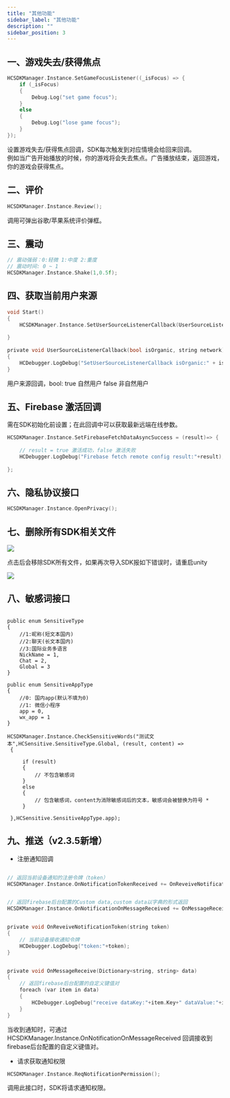 ```yaml
---
title: "其他功能"
sidebar_label: "其他功能"
description: ""
sidebar_position: 3
---
```


## 一、游戏失去/获得焦点
```c
HCSDKManager.Instance.SetGameFocusListener((_isFocus) => {
    if (_isFocus)
    {
        Debug.Log("set game focus");
    }
    else
    {
        Debug.Log("lose game focus");
    }
});
```
设置游戏失去/获得焦点回调，SDK每次触发到对应情境会给回来回调。<br/>
例如当广告开始播放的时候，你的游戏将会失去焦点。广告播放结束，返回游戏，你的游戏会获得焦点。

## 二、评价

```c
HCSDKManager.Instance.Review();
```
调用可弹出谷歌/苹果系统评价弹框。

## 三、震动
```c
// 震动强弱：0:轻微 1:中度 2:重度
// 震动时间: 0 ~ 1
HCSDKManager.Instance.Shake(1,0.5f);
```

## 四、获取当前用户来源
```c
void Start()
{
    HCSDKManager.Instance.SetUserSourceListenerCallback(UserSourceListenerCallback);
    
}
    
private void UserSourceListenerCallback(bool isOrganic, string network)
{
    HCDebugger.LogDebug("SetUserSourceListenerCallback isOrganic:" + isOrganic + "network:" + network);
}
```
用户来源回调，bool: true 自然用户 false 非自然用户

## 五、Firebase 激活回调

需在SDK初始化前设置；在此回调中可以获取最新远端在线参数。

```c
HCSDKManager.Instance.SetFirebaseFetchDataAsyncSuccess = (result)=> {
    
    // result = true 激活成功，false 激活失败
    HCDebugger.LogDebug("Firebase fetch remote config result:"+result);
    
};
```

## 六、隐私协议接口
```c
HCSDKManager.Instance.OpenPrivacy();

```

## 七、删除所有SDK相关文件
![](/img/HCSDK/image34.jpg)

点击后会移除SDK所有文件，如果再次导入SDK报如下错误时，请重启unity<br/>

![](/img/HCSDK/image35.jpeg)


## 八、敏感词接口
```

public enum SensitiveType
{
    //1:昵称(短文本国内)
    //2:聊天(长文本国内) 
    //3:国际业务多语言
    NickName = 1,
    Chat = 2,
    Global = 3
}

public enum SensitiveAppType
{
    //0: 国内app(默认不填为0)
    //1: 微信小程序
    app = 0,
    wx_app = 1
}

HCSDKManager.Instance.CheckSensitiveWords("测试文本",HCSensitive.SensitiveType.Global, (result, content) =>
 {

     if (result)
     {
         // 不包含敏感词
     }
     else
     {
         // 包含敏感词，content为消除敏感词后的文本，敏感词会被替换为符号 * 
     }

 },HCSensitive.SensitiveAppType.app);

```
## 九、推送（v2.3.5新增）
- 注册通知回调

```c

// 返回当前设备通知的注册令牌（token）
HCSDKManager.Instance.OnNotificationTokenReceived += OnReveiveNotificationToken;


// 返回firebase后台配置的Custom data,custom data以字典的形式返回
HCSDKManager.Instance.OnNotificationOnMessageReceived += OnMessageReceive;


private void OnReveiveNotificationToken(string token)
{
    // 当前设备接收通知令牌
    HCDebugger.LogDebug("token:"+token);
}


private void OnMessageReceive(Dictionary<string, string> data)
{
    // 返回firebase后台配置的自定义键值对
    foreach (var item in data)
    {
        HCDebugger.LogDebug("receive dataKey:"+item.Key+" dataValue:"+item.Value);
    }
}
```
当收到通知时，可通过 HCSDKManager.Instance.OnNotificationOnMessageReceived 回调接收到firebase后台配置的自定义键值对。

- 请求获取通知权限
```c
HCSDKManager.Instance.ReqNotificationPermission();
```
调用此接口时，SDK将请求通知权限。
<!---->
<!--- 获取是否有通知权限-->
<!--```c-->
<!--var permission = HCSDKManager.Instance.IsGrantedNotificationPermission();-->
<!--```-->
<!--通过此接口来获取当前应用是否具有通知权限。-->
<!---->
<!--- 打开/关闭推送-->
<!--```c-->
<!--// 打开通知-->
<!--HCSDKManager.Instance.PushSwitch(true);-->
<!---->
<!--// 关闭通知-->
<!--HCSDKManager.Instance.PushSwitch(false);-->
<!--        -->
<!--```-->
<!--- 推送功能是否开启-->
<!--```c-->
<!--var pushOpen = HCSDKManager.Instance.IsPushOpen();-->
<!--```-->
<!--通过此接口来判断当前应用推送功能是否已开启。-->

